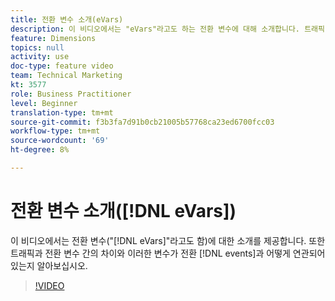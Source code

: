 ```yaml
---
title: 전환 변수 소개(eVars)
description: 이 비디오에서는 "eVars"라고도 하는 전환 변수에 대해 소개합니다. 트래픽 및 전환 변수 간의 차이와 전환 이벤트와 관련된 방법에 대해서도 알아보십시오.
feature: Dimensions
topics: null
activity: use
doc-type: feature video
team: Technical Marketing
kt: 3577
role: Business Practitioner
level: Beginner
translation-type: tm+mt
source-git-commit: f3b3fa7d91b0cb21005b57768ca23ed6700fcc03
workflow-type: tm+mt
source-wordcount: '69'
ht-degree: 8%

---
```



# 전환 변수 소개([!DNL eVars])

이 비디오에서는 전환 변수(&quot;[!DNL eVars]&quot;라고도 함)에 대한 소개를 제공합니다. 또한 트래픽과 전환 변수 간의 차이와 이러한 변수가 전환 [!DNL events]과 어떻게 연관되어 있는지 알아보십시오.

>[!VIDEO](https://video.tv.adobe.com/v/28759/?quality=12)
